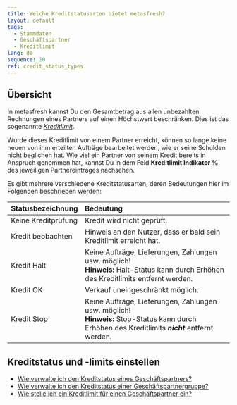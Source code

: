 ```yaml
---
title: Welche Kreditstatusarten bietet metasfresh?
layout: default
tags:
  - Stammdaten
  - Geschäftspartner
  - Kreditlimit
lang: de
sequence: 10
ref: credit_status_types
---
```


## Übersicht
In metasfresh kannst Du den Gesamtbetrag aus allen unbezahlten Rechnungen eines Partners auf einen Höchstwert beschränken. Dies ist das sogenannte [*Kreditlimit*](Kreditlimit_einstellen).

Wurde dieses Kreditlimit von einem Partner erreicht, können so lange keine neuen von ihm erteilten Aufträge bearbeitet werden, wie er seine Schulden nicht beglichen hat. Wie viel ein Partner von seinem Kredit bereits in Anspruch genommen hat, kannst Du in dem Feld **Kreditlimit Indikator %** des jeweiligen Partnereintrages nachsehen.

Es gibt mehrere verschiedene Kreditstatusarten, deren Bedeutungen hier im Folgenden beschrieben werden:

| Statusbezeichnung | Bedeutung |
| :--- | :--- |
| Keine Kreditprüfung | Kredit wird nicht geprüft. |
| Kredit beobachten | Hinweis an den Nutzer, dass er bald sein Kreditlimit erreicht hat. |
| Kredit Halt | Keine Aufträge, Lieferungen, Zahlungen usw. möglich!<br> **Hinweis:** Halt-Status kann durch Erhöhen des Kreditlimits entfernt werden. |
| Kredit OK | Verkauf uneingeschränkt möglich. |
| Kredit Stop | Keine Aufträge, Lieferungen, Zahlungen usw. möglich!<br> **Hinweis:** Stop-Status kann durch Erhöhen des Kreditlimits ***nicht*** entfernt werden. |

## Kreditstatus und -limits einstellen
- [Wie verwalte ich den Kreditstatus eines Geschäftspartners?](Kreditstatus_einstellen_GP)
- [Wie verwalte ich den Kreditstatus einer Geschäftspartnergruppe?](Kreditstatus_einstellen_GPGruppe)
- [Wie stelle ich ein Kreditlimit für einen Geschäftspartner ein?](Kreditlimit_einstellen)
